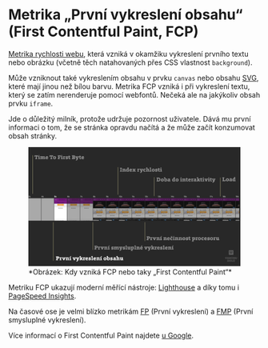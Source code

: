 # Metrika „První vykreslení obsahu“ (First Contentful Paint, FCP)

[Metrika rychlosti webu](metriky-rychlosti.md), která vzniká v okamžiku vykreslení prvního textu nebo obrázku (včetně těch natahovaných přes CSS vlastnost `background`).

Může vzniknout také vykreslením obsahu v prvku `canvas` nebo obsahu [SVG](svg.md), které mají jinou než bílou barvu. Metrika FCP vzniká i při vykreslení textu, který se zatím nerenderuje pomocí webfontů. Nečeká ale na jakýkoliv obsah prvku `iframe`.

Jde o důležitý milník, protože udržuje pozornost uživatele. Dává mu první informaci o tom, že se stránka opravdu načítá a že může začít konzumovat obsah stránky.

<figure>
<img src="../dist/images/original/metrika-fcp.jpg" alt="FCP">
<figcaption markdown="1">
*Obrázek: Kdy vzniká FCP nebo taky „First Contentful Paint“*
</figcaption>
</figure>

Metriku FCP ukazují moderní měřící nástroje: [Lighthouse](lighthouse.md) a díky tomu i [PageSpeed Insights](pagespeed-insights.md).

Na časové ose je velmi blízko metrikám [FP](metrika-fp.md) (První vykreslení) a [FMP](metrika-fmp.md) (První smysluplné vykreslení).

Více informací o First Contentful Paint najdete [u Google](https://developers.google.com/web/tools/lighthouse/audits/first-contentful-paint).

<!-- AdSnippet -->

